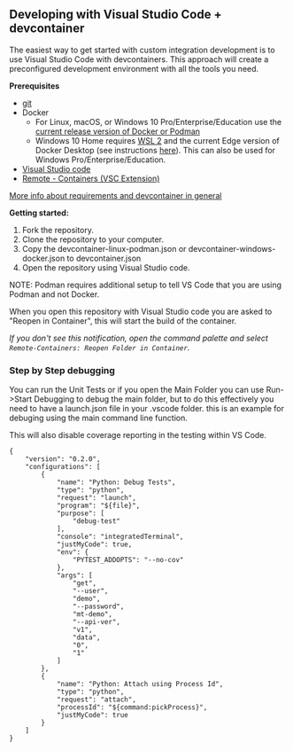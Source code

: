 ## Developing with Visual Studio Code + devcontainer

The easiest way to get started with custom integration development is to use Visual Studio Code with devcontainers. This approach will create a preconfigured development environment with all the tools you need.

**Prerequisites**

- [git](https://git-scm.com/book/en/v2/Getting-Started-Installing-Git)
- Docker
  -  For Linux, macOS, or Windows 10 Pro/Enterprise/Education use the [current release version of Docker or Podman](https://docs.docker.com/install/)
  -   Windows 10 Home requires [WSL 2](https://docs.microsoft.com/windows/wsl/wsl2-install) and the current Edge version of Docker Desktop (see instructions [here](https://docs.docker.com/docker-for-windows/wsl-tech-preview/)). This can also be used for Windows Pro/Enterprise/Education.
- [Visual Studio code](https://code.visualstudio.com/)
- [Remote - Containers (VSC Extension)][extension-link]

[More info about requirements and devcontainer in general](https://code.visualstudio.com/docs/remote/containers#_getting-started)

[extension-link]: https://marketplace.visualstudio.com/items?itemName=ms-vscode-remote.remote-containers

**Getting started:**

1. Fork the repository.
2. Clone the repository to your computer.
3. Copy the devcontainer-linux-podman.json or devcontainer-windows-docker.json to devcontainer.json
3. Open the repository using Visual Studio code.

NOTE: Podman requires additional setup to tell VS Code that you are using Podman and not Docker.

When you open this repository with Visual Studio code you are asked to "Reopen in Container", this will start the build of the container.

_If you don't see this notification, open the command palette and select `Remote-Containers: Reopen Folder in Container`._

### Step by Step debugging

You can run the Unit Tests or if you open the Main Folder you can use Run->Start Debugging to debug the main folder, but to do this effectively you need to have a launch.json file in your .vscode folder.  this is an example for debuging using the main command line function.

This will also disable coverage reporting in the testing within VS Code.


```
{
    "version": "0.2.0",
    "configurations": [
        {
            "name": "Python: Debug Tests",
            "type": "python",
            "request": "launch",
            "program": "${file}",
            "purpose": [
                "debug-test"
            ],
            "console": "integratedTerminal",
            "justMyCode": true,
            "env": {
                "PYTEST_ADDOPTS": "--no-cov"
            },
            "args": [
                "get",
                "--user",
                "demo",
                "--password",
                "mt-demo",
                "--api-ver",
                "v1",
                "data",
                "0",
                "1"
            ]
        },
        {
            "name": "Python: Attach using Process Id",
            "type": "python",
            "request": "attach",
            "processId": "${command:pickProcess}",
            "justMyCode": true
        }
    ]
}

